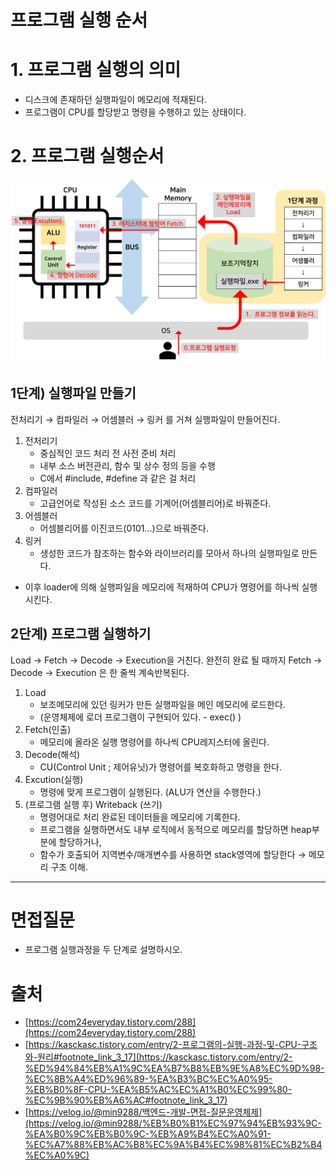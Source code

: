 # 프로그램 실행 순서

# 1. 프로그램 실행의 의미

- 디스크에 존재하던 실행파일이 메모리에 적재된다.
- 프로그램이 CPU를 할당받고 명령을 수행하고 있는 상태이다.

# 2. 프로그램 실행순서

![프로그램 실행순서.png](./image/프로그램%20실행순서.png)

## 1단계) 실행파일 만들기

전처리기 → 컴파일러 → 어셈블러 → 링커 를 거쳐 실행파일이 만들어진다.

1. 전처리기
    - 중심적인 코드 처리 전 사전 준비 처리
    - 내부 소스 버전관리, 함수 및 상수 정의 등을 수행
    - C에서 #include, #define 과 같은 걸 처리
2. 컴파일러
    - 고급언어로 작성된 소스 코드를 기계어(어셈블리어)로 바꿔준다.
3. 어셈블러
    - 어셈블리어를 이진코드(0101…)으로 바꿔준다.
4. 링커
    - 생성한 코드가 참조하는 함수와 라이브러리를 모아서 하나의 실행파일로 만든다.
- 이후 loader에 의해 실행파일을 메모리에 적재하여 CPU가 명령어를 하나씩 실행시킨다.

## 2단계) 프로그램 실행하기

Load → Fetch → Decode → Execution을 거친다.
완전히 완료 될 때까지 Fetch → Decode → Execution 은 한 줄씩 계속반복된다. 

1. Load
    - 보조메모리에 있던 링커가 만든 실행파일을 메인 메모리에 로드한다.
    - (운영체제에 로더 프로그램이 구현되어 있다. - exec() )
2. Fetch(인출)
    - 메모리에 올라온 실행 명령어를 하나씩 CPU레지스터에 올린다.
3. Decode(해석)
    - CU(Control Unit ; 제어유닛)가 명령어를 복호화하고 명령을 한다.
4. Excution(실행)
    - 명령에 맞게 프로그램이 실행된다.  (ALU가 연산을 수행한다.)
5. (프로그램 실행 후) Writeback (쓰기)
    - 명령어대로 처리 완료된 데이터들을 메모리에 기록한다.
    - 프로그램을 실행하면서도 내부 로직에서 동적으로 메모리를 할당하면 heap부분에 할당하거나,
    - 함수가 호출되어 지역변수/매개변수를 사용하면 stack영역에 할당한다 → 메모리 구조 이해.

---

# 면접질문

- 프로그램 실행과정을 두 단계로 설명하시오.

# 출처

- [https://com24everyday.tistory.com/288](https://com24everyday.tistory.com/288)
- [https://kasckasc.tistory.com/entry/2-프로그램의-실행-과정-및-CPU-구조와-원리#footnote_link_3_17](https://kasckasc.tistory.com/entry/2-%ED%94%84%EB%A1%9C%EA%B7%B8%EB%9E%A8%EC%9D%98-%EC%8B%A4%ED%96%89-%EA%B3%BC%EC%A0%95-%EB%B0%8F-CPU-%EA%B5%AC%EC%A1%B0%EC%99%80-%EC%9B%90%EB%A6%AC#footnote_link_3_17)
- [https://velog.io/@min9288/백엔드-개발-면접-질문운영체제](https://velog.io/@min9288/%EB%B0%B1%EC%97%94%EB%93%9C-%EA%B0%9C%EB%B0%9C-%EB%A9%B4%EC%A0%91-%EC%A7%88%EB%AC%B8%EC%9A%B4%EC%98%81%EC%B2%B4%EC%A0%9C)

